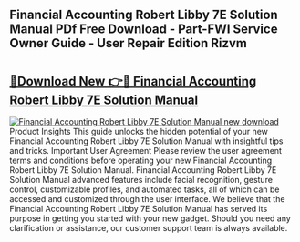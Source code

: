 ## Financial Accounting Robert Libby 7E Solution Manual PDf Free Download - Part-FWI Service Owner Guide - User Repair Edition Rizvm

# <h2><a href="http://bc50932.oget.top/?id=Financial+Accounting+Robert+Libby+7E+Solution+Manual">🔗Download New 👉🔴 Financial Accounting Robert Libby 7E Solution Manual</a></h2>

[![Financial Accounting Robert Libby 7E Solution Manual new download](https://i.imgur.com/5g1atiW.png)](http://bc50932.oget.top/?id=Financial+Accounting+Robert+Libby+7E+Solution+Manual)
Product Insights This guide unlocks the hidden potential of your new Financial Accounting Robert Libby 7E Solution Manual with insightful tips and tricks. Important User Agreement Please review the user agreement terms and conditions before operating your new Financial Accounting Robert Libby 7E Solution Manual. Financial Accounting Robert Libby 7E Solution Manual advanced features include facial recognition, gesture control, customizable profiles, and automated tasks, all of which can be accessed and customized through the user interface. We believe that the Financial Accounting Robert Libby 7E Solution Manual has served its purpose in getting you started with your new gadget. Should you need any clarification or assistance, our customer support team is always available.
